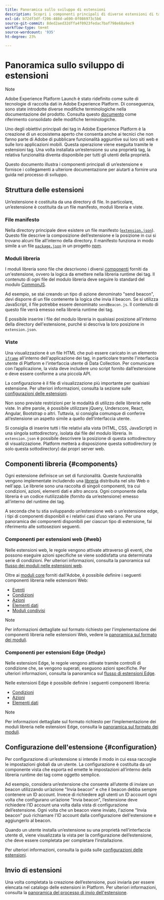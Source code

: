 ```yaml
---
title: Panoramica sullo sviluppo di estensioni
description: Scopri i componenti principali di diverse estensioni di tag e il processo di sviluppo delle stesse in Adobe Experience Platform.
exl-id: b72df3df-f206-488d-a690-0f086973c5b6
source-git-commit: 8ded2aed32dffa4f0923fedac7baf798e68a9ec9
workflow-type: tm+mt
source-wordcount: '935'
ht-degree: 23%

---
```


# Panoramica sullo sviluppo di estensioni

>[!NOTE]
>
>Adobe Experience Platform Launch è stato ridefinito come suite di tecnologie di raccolta dati in Adobe Experience Platform. Di conseguenza, sono state introdotte diverse modifiche terminologiche nella documentazione del prodotto. Consulta questo [documento](../term-updates.md) come riferimento consolidato delle modifiche terminologiche.

Uno degli obiettivi principali dei tag in Adobe Experience Platform è la creazione di un ecosistema aperto che consenta anche ai tecnici che non fanno parte di Adobe di pubblicare funzionalità aggiuntive sui loro siti web e sulle loro applicazioni mobili. Questa operazione viene eseguita tramite le estensioni tag. Una volta installata un’estensione su una proprietà tag, la relativa funzionalità diventa disponibile per tutti gli utenti della proprietà.

Questo documento illustra i componenti principali di un’estensione e fornisce i collegamenti a ulteriore documentazione per aiutarti a fornire una guida nel processo di sviluppo.

## Struttura delle estensioni

Un’estensione è costituita da una directory di file. In particolare, un’estensione è costituita da un file manifesto, moduli libreria e viste.

### File manifesto

Nella directory principale deve esistere un file manifesto ([`extension.json`](./manifest.md)). Questo file descrive la composizione dell’estensione e la posizione in cui si trovano alcuni file all’interno della directory. Il manifesto funziona in modo simile a un file [`package.json`](https://docs.npmjs.com/files/package.json) in un progetto [npm](https://www.npmjs.com/).

### Moduli libreria

I moduli libreria sono file che descrivono i diversi [componenti](#components) forniti da un&#39;estensione, ovvero la logica da emettere nella libreria runtime dei tag. Il contenuto di ogni file del modulo libreria deve seguire lo standard del modulo [CommonJS](https://nodejs.org/api/modules.html#modules-commonjs-modules).

Ad esempio, se stai creando un tipo di azione denominato &quot;send beacon&quot;, devi disporre di un file contenente la logica che invia il beacon. Se si utilizza JavaScript, il file potrebbe essere denominato `sendBeacon.js`. Il contenuto di questo file verrà emesso nella libreria runtime dei tag.

È possibile inserire i file del modulo libreria in qualsiasi posizione all&#39;interno della directory dell&#39;estensione, purché si descriva la loro posizione in `extension.json`.

### Viste

Una visualizzazione è un file HTML che può essere caricato in un elemento [`iframe`](https://developer.mozilla.org/it-IT/docs/Web/HTML/Element/iframe) all&#39;interno dell&#39;applicazione dei tag, in particolare tramite l&#39;interfaccia utente di Platform e l&#39;interfaccia utente di Data Collection. Per comunicare con l’applicazione, la vista deve includere uno script fornito dall’estensione e deve essere conforme a una piccola API.

La configurazione è il file di visualizzazione più importante per qualsiasi estensione. Per ulteriori informazioni, consulta la sezione sulle [configurazioni delle estensioni](#configuration).

Non sono previste restrizioni per le modalità di utilizzo delle librerie nelle viste. In altre parole, è possibile utilizzare jQuery, Underscore, React, Angular, Bootstrap o altri. Tuttavia, si consiglia comunque di conferire all’estensione un aspetto simile a quello dell’interfaccia utente.

Si consiglia di inserire tutti i file relativi alla vista (HTML, CSS, JavaScript) in una singola sottodirectory, isolata dai file del modulo libreria. In `extension.json` è possibile descrivere la posizione di questa sottodirectory di visualizzazione. Platform metterà a disposizione questa sottodirectory (e solo questa sottodirectory) dai propri server web.

## Componenti libreria {#components}

Ogni estensione definisce un set di funzionalità. Queste funzionalità vengono implementate includendo una [libreria](../ui/publishing/libraries.md) distribuita nel sito Web o nell&#39;app. Le librerie sono una raccolta di singoli componenti, tra cui condizioni, azioni, elementi dati e altro ancora. Ogni componente della libreria è un codice riutilizzabile (fornito da un’estensione) emesso all’interno del runtime dei tag.

A seconda che tu stia sviluppando un’estensione web o un’estensione edge, i tipi di componenti disponibili e i relativi casi d’uso variano. Per una panoramica dei componenti disponibili per ciascun tipo di estensione, fai riferimento alle sottosezioni seguenti.

### Componenti per estensioni web {#web}

Nelle estensioni web, le regole vengono attivate attraverso gli eventi, che possono eseguire azioni specifiche se viene soddisfatta una determinata serie di condizioni. Per ulteriori informazioni, consulta la panoramica sul [flusso dei moduli nelle estensioni web](./web/flow.md).

Oltre ai [moduli core](./web/core.md) forniti dall&#39;Adobe, è possibile definire i seguenti componenti libreria nelle estensioni Web:

* [Eventi](./web/event-types.md)
* [Condizioni](./web/condition-types.md)
* [Azioni](./web/action-types.md)
* [Elementi dati](./web/data-element-types.md)
* [Moduli condivisi](./web/shared.md)

>[!NOTE]
>
>Per informazioni dettagliate sul formato richiesto per l&#39;implementazione dei componenti libreria nelle estensioni Web, vedere la [panoramica sul formato dei moduli](./web/format.md).

### Componenti per estensioni Edge {#edge}

Nelle estensioni Edge, le regole vengono attivate tramite controlli di condizione che, se vengono superati, eseguono azioni specifiche. Per ulteriori informazioni, consulta la panoramica sul [flusso di estensioni Edge](./edge/flow.md).

Nelle estensioni Edge è possibile definire i seguenti componenti libreria:

* [Condizioni](./edge/condition-types.md)
* [Azioni](./edge/action-types.md)
* [Elementi dati](./edge/data-element-types.md)

>[!NOTE]
>
>Per informazioni dettagliate sul formato richiesto per l’implementazione dei moduli libreria nelle estensioni Edge, consulta la [panoramica sul formato dei moduli](./edge/format.md).

## Configurazione dell&#39;estensione {#configuration}

Per configurazione di un’estensione si intende il modo in cui essa raccoglie le impostazioni globali da un utente. La configurazione è costituita da un componente vista che esporta ed emette le impostazioni all’interno della libreria runtime dei tag come oggetto semplice.

Ad esempio, considera un’estensione che consente all’utente di inviare un beacon utilizzando un’azione &quot;Invia beacon&quot; e che il beacon debba sempre contenere un ID account. Invece di richiedere agli utenti un ID account ogni volta che configurano un’azione &quot;Invia beacon&quot;, l’estensione deve richiedere l’ID account una volta dalla vista di configurazione dell’estensione. Ogni volta che un beacon viene inviato, l&#39;azione &quot;Invia beacon&quot; può richiamare l&#39;ID account dalla configurazione dell&#39;estensione e aggiungerlo al beacon.

Quando un utente installa un’estensione su una proprietà nell’interfaccia utente di, viene visualizzata la vista per la configurazione dell’estensione, che deve essere completata per completare l’installazione.

Per ulteriori informazioni, consulta la guida sulle [configurazioni delle estensioni](./configuration.md).

## Invio di estensioni

Una volta completata la creazione dell’estensione, puoi inviarla per essere elencata nel catalogo delle estensioni in Platform. Per ulteriori informazioni, consulta la [panoramica del processo di invio dell&#39;estensione](./submit/overview.md).
